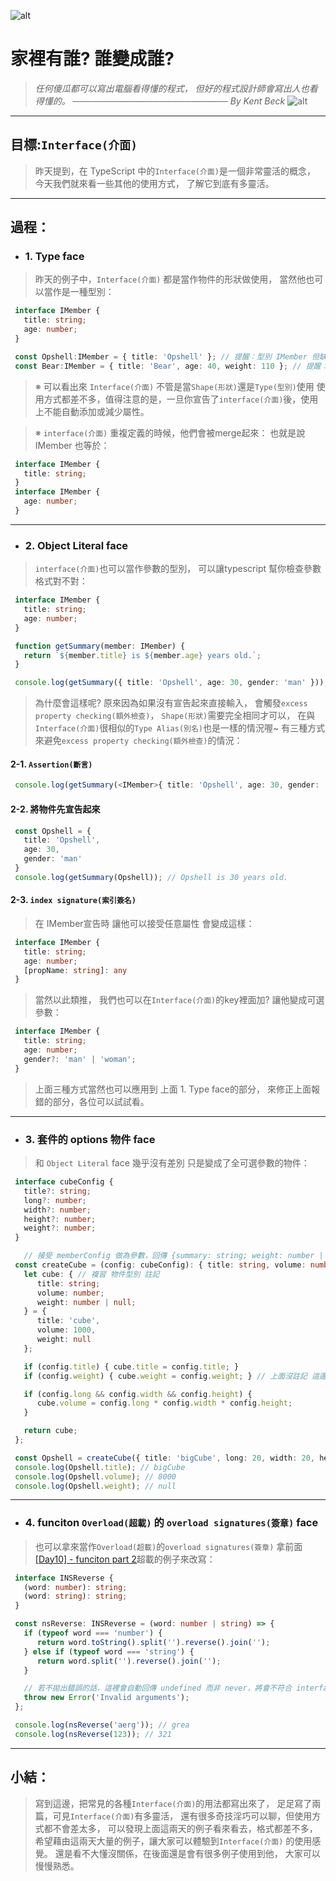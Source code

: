 ![alt](https://)

# 家裡有誰? 誰變成誰?
> *任何傻瓜都可以寫出電腦看得懂的程式，*
> *但好的程式設計師會寫出人也看得懂的。*
> *───────────────────────── By Kent Beck*
![alt](https://)

---
## 目標:`Interface(介面)`
   > 昨天提到，在 TypeScript 中的`Interface(介面)`是一個非常靈活的概念，
   > 今天我們就來看一些其他的使用方式，
   > 了解它到底有多靈活。
---

## 過程：
   - ### 1. Type face
   > 昨天的例子中，`Interface(介面)` 都是當作物件的形狀做使用，
   > 當然他也可以當作是一種型別：
   ```typescript
    interface IMember {
      title: string;
      age: number;
    }

    const Opshell:IMember = { title: 'Opshell' }; // 提醒：型別 IMember 但缺少屬性 age。
    const Bear:IMember = { title: 'Bear', age: 40, weight: 110 }; // 提醒：型別 IMember 不存在 weight 屬性。
   ```
   > ※ 可以看出來 `Interface(介面)` 不管是當`Shape(形狀)`還是`Type(型別)`使用
   >    使用方式都差不多，值得注意的是，一旦你宣告了`interface(介面)`後，使用上不能自動添加或減少屬性。

   > ※ `interface(介面)` 重複定義的時候，他們會被merge起來：
   >    也就是說IMember 也等於：
   ```typescript
    interface IMember {
      title: string;
    }
    interface IMember {
      age: number;
    }
   ```

---
   - ### 2. Object Literal face
   > `interface(介面)`也可以當作參數的型別，
   > 可以讓typescript 幫你檢查參數格式對不對：
   ```typescript
    interface IMember {
      title: string;
      age: number;
    }

    function getSummary(member: IMember) {
      return `${member.title} is ${member.age} years old.`;
    }

    console.log(getSummary({ title: 'Opshell', age: 30, gender: 'man' })); // 提醒：不可指派IMember不存在屬性。
   ```
   > 為什麼會這樣呢?
   > 原來因為如果沒有宣告起來直接輸入，
   > 會觸發`excess property checking(額外檢查)`，
   > `Shape(形狀)`需要完全相同才可以，
   > 在與`Interface(介面)`很相似的`Type Alias(別名)`也是一樣的情況喔~
   > 有三種方式來避免`excess property checking(額外檢查)`的情況：

   #### 2-1. `Assertion(斷言)`
   ```typescript
    console.log(getSummary(<IMember>{ title: 'Opshell', age: 30, gender: 'man' }));
   ```

   #### 2-2. 將物件先宣告起來
   ```typescript
    const Opshell = {
      title: 'Opshell',
      age: 30,
      gender: 'man'
    }
    console.log(getSummary(Opshell)); // Opshell is 30 years old.
   ```

   #### 2-3. `index signature(索引簽名)`
   > 在 IMember宣告時 讓他可以接受任意屬性
   > 會變成這樣：
   ```typescript
    interface IMember {
      title: string;
      age: number;
      [propName: string]: any
    }
   ```
   > 當然以此類推，
   > 我們也可以在`Interface(介面)`的key裡面加? 讓他變成可選參數：
   ```typescript
    interface IMember {
      title: string;
      age: number;
      gender?: 'man' | 'woman';
    }
   ```
   > 上面三種方式當然也可以應用到 上面 1. Type face的部分，
   > 來修正上面報錯的部分，各位可以試試看。

---
   - ### 3. 套件的 options 物件 face
   > 和 `Object Literal` face 幾乎沒有差別
   > 只是變成了全可選參數的物件：
   ```typescript
    interface cubeConfig {
      title?: string;
      long?: number;
      width?: number;
      height?: number;
      weight?: number;
    }

      // 接受 memberConfig 做為參數，回傳 {summary: string; weight: number | null}
    const createCube = (config: cubeConfig): { title: string, volume: number, weight: number | null } => {
      let cube: { // 複習 物件型別 註記
         title: string;
         volume: number;
         weight: number | null;
      } = {
         title: 'cube',
         volume: 1000,
         weight: null
      };

      if (config.title) { cube.title = config.title; }
      if (config.weight) { cube.weight = config.weight; } // 上面沒註記 這邊會出事 number 不能塞進null

      if (config.long && config.width && config.height) {
         cube.volume = config.long * config.width * config.height;
      }

      return cube;
    };

    const Opshell = createCube({ title: 'bigCube', long: 20, width: 20, height: 20 });
    console.log(Opshell.title); // bigCube
    console.log(Opshell.volume); // 8000
    console.log(Opshell.weight); // null
   ```

---
   - ### 4. funciton `Overload(超載)` 的 `overload signatures(簽章)` face
   > 也可以拿來當作`Overload(超載)`的`overload signatures(簽章)`
   > 拿前面[[Day10] - funciton part 2]()超載的例子來改寫：
   ```typescript
    interface INSReverse {
      (word: number): string;
      (word: string): string;
    }

    const nsReverse: INSReverse = (word: number | string) => {
      if (typeof word === 'number') {
         return word.toString().split('').reverse().join('');
      } else if (typeof word === 'string') {
         return word.split('').reverse().join('');
      }

      // 若不拋出錯誤的話，這裡會自動回傳 undefined 而非 never，將會不符合 interface 的定義
      throw new Error('Invalid arguments');
    };

    console.log(nsReverse('aerg')); // grea
    console.log(nsReverse(123)); // 321
   ```

---
## 小結：
   > 寫到這邊，把常見的各種`Interface(介面)`的用法都寫出來了，
   > 足足寫了兩篇，可見`Interface(介面)`有多靈活，
   > 還有很多奇技淫巧可以聊，但使用方式都不會差太多，
   > 可以發現上面這兩天的例子看來看去，格式都差不多，
   > 希望藉由這兩天大量的例子，讓大家可以體驗到`Interface(介面)` 的使用感覺。
   > 還是看不大懂沒關係，在後面還是會有很多例子使用到他，
   > 大家可以慢慢熟悉。

